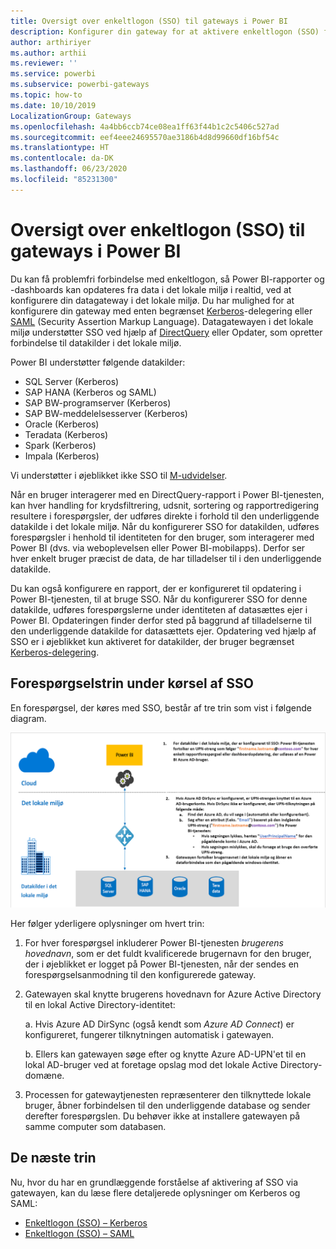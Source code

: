 ```yaml
---
title: Oversigt over enkeltlogon (SSO) til gateways i Power BI
description: Konfigurer din gateway for at aktivere enkeltlogon (SSO) fra Power BI til datakilder i det lokale miljø.
author: arthiriyer
ms.author: arthii
ms.reviewer: ''
ms.service: powerbi
ms.subservice: powerbi-gateways
ms.topic: how-to
ms.date: 10/10/2019
LocalizationGroup: Gateways
ms.openlocfilehash: 4a4bb6ccb74ce08ea1ff63f44b1c2c5406c527ad
ms.sourcegitcommit: eef4eee24695570ae3186b4d8d99660df16bf54c
ms.translationtype: HT
ms.contentlocale: da-DK
ms.lasthandoff: 06/23/2020
ms.locfileid: "85231300"
---
```

# <a name="overview-of-single-sign-on-sso-for-gateways-in-power-bi"></a>Oversigt over enkeltlogon (SSO) til gateways i Power BI

Du kan få problemfri forbindelse med enkeltlogon, så Power BI-rapporter og -dashboards kan opdateres fra data i det lokale miljø i realtid, ved at konfigurere din datagateway i det lokale miljø. Du har mulighed for at konfigurere din gateway med enten begrænset [Kerberos](service-gateway-sso-kerberos.md)-delegering eller [SAML](service-gateway-sso-saml.md) (Security Assertion Markup Language). Datagatewayen i det lokale miljø understøtter SSO ved hjælp af [DirectQuery](desktop-directquery-about.md) eller Opdater, som opretter forbindelse til datakilder i det lokale miljø. 

Power BI understøtter følgende datakilder:

* SQL Server (Kerberos)
* SAP HANA (Kerberos og SAML)
* SAP BW-programserver (Kerberos)
* SAP BW-meddelelsesserver (Kerberos) 
* Oracle (Kerberos) 
* Teradata (Kerberos)
* Spark (Kerberos)
* Impala (Kerberos)

Vi understøtter i øjeblikket ikke SSO til [M-udvidelser](https://github.com/microsoft/DataConnectors/blob/master/docs/m-extensions.md).

Når en bruger interagerer med en DirectQuery-rapport i Power BI-tjenesten, kan hver handling for krydsfiltrering, udsnit, sortering og rapportredigering resultere i forespørgsler, der udføres direkte i forhold til den underliggende datakilde i det lokale miljø. Når du konfigurerer SSO for datakilden, udføres forespørgsler i henhold til identiteten for den bruger, som interagerer med Power BI (dvs. via weboplevelsen eller Power BI-mobilapps). Derfor ser hver enkelt bruger præcist de data, de har tilladelser til i den underliggende datakilde. 

Du kan også konfigurere en rapport, der er konfigureret til opdatering i Power BI-tjenesten, til at bruge SSO. Når du konfigurerer SSO for denne datakilde, udføres forespørgslerne under identiteten af datasættes ejer i Power BI. Opdateringen finder derfor sted på baggrund af tilladelserne til den underliggende datakilde for datasættets ejer. Opdatering ved hjælp af SSO er i øjeblikket kun aktiveret for datakilder, der bruger begrænset [Kerberos-delegering](service-gateway-sso-kerberos.md). 

## <a name="query-steps-when-running-sso"></a>Forespørgselstrin under kørsel af SSO

En forespørgsel, der køres med SSO, består af tre trin som vist i følgende diagram.

![SSO-forespørgselstrin](media/service-gateway-sso-overview/sso-query-steps.png)

Her følger yderligere oplysninger om hvert trin:

1. For hver forespørgsel inkluderer Power BI-tjenesten *brugerens hovednavn*, som er det fuldt kvalificerede brugernavn for den bruger, der i øjeblikket er logget på Power BI-tjenesten, når der sendes en forespørgselsanmodning til den konfigurerede gateway.

2. Gatewayen skal knytte brugerens hovednavn for Azure Active Directory til en lokal Active Directory-identitet:

   a. Hvis Azure AD DirSync (også kendt som *Azure AD Connect*) er konfigureret, fungerer tilknytningen automatisk i gatewayen.

   b.  Ellers kan gatewayen søge efter og knytte Azure AD-UPN'et til en lokal AD-bruger ved at foretage opslag mod det lokale Active Directory-domæne.

3. Processen for gatewaytjenesten repræsenterer den tilknyttede lokale bruger, åbner forbindelsen til den underliggende database og sender derefter forespørgslen. Du behøver ikke at installere gatewayen på samme computer som databasen.

## <a name="next-steps"></a>De næste trin

Nu, hvor du har en grundlæggende forståelse af aktivering af SSO via gatewayen, kan du læse flere detaljerede oplysninger om Kerberos og SAML:

* [Enkeltlogon (SSO) – Kerberos](service-gateway-sso-kerberos.md)
* [Enkeltlogon (SSO) – SAML](service-gateway-sso-saml.md)
